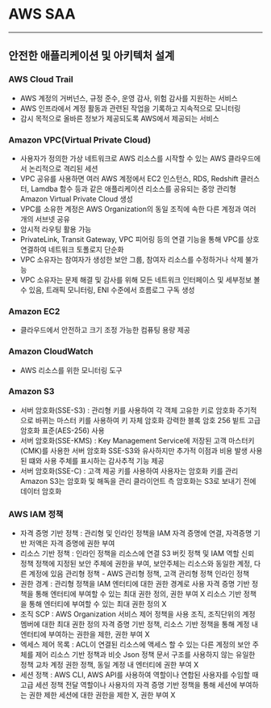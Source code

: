 # AWS SAA
---
## 안전한 애플리케이션 및 아키텍처 설계

### AWS Cloud Trail
- AWS 계정의 거버넌스, 규정 준수, 운영 감사, 위험 감사를 지원하는 서비스
- AWS 인프라에서 계정 활동과 관련된 작업을 기록하고 지속적으로 모니터링
- 감시 목적으로 올바른 정보가 제공되도록 AWS에서 제공되는 서비스

### Amazon VPC(Virtual Private Cloud)
- 사용자가 정의한 가상 네트워크로 AWS 리소스를 시작할 수 있는 AWS 클라우드에서 논리적으로 격리된 세션
- VPC 공유를 사용하면 여러 AWS 계정에서 EC2 인스턴스, RDS, Redshift 클러스터, Lamdba 함수 등과 같은 애플리케이션 리소스를 공유되는 중앙 관리형 Amazon Virtual Private Cloud 생성
- VPC를 소유한 계정은 AWS Organization의 동일 조직에 속한 다른 계정과 여러 개의 서브넷 공유
- 암시적 라우팅 활용 가능
- PrivateLink, Transit Gateway, VPC 피어링 등의 연결 기능을 통해 VPC를 상호 연결하여 네트워크 토폴로지 단순화
- VPC 소유자는 참여자가 생성한 보안 그룹, 참여자 리소스를 수정하거나 삭제 불가능
- VPC 소유자는 문제 해결 및 감사를 위해 모든 네트워크 인터페이스 및 세부정보 볼 수 있음, 트래픽 모니터링, ENI 수준에서 흐름로그 구독 생성

### Amazon EC2
- 클라우드에서 안전하고 크기 조정 가능한 컴퓨팅 용량 제공

### Amazon CloudWatch
- AWS 리소스를 위한 모니터링 도구

### Amazon S3
- 서버 암호화(SSE-S3) : 관리형 키를 사용하여 각 객체 고유한 키로 암호화
                       주기적으로 바뀌는 마스터 키를 사용하여 키 자체 암호화
                       강력한 블록 암호 256 빝트 고급 암호화 표준(AES-256) 사용
- 서버 암호화(SSE-KMS) : Key Management Service에 저장된 고객 마스터키(CMK)를 사용한 서버 암호화
                        SSE-S3와 유사하지만 추가적 이점과 비용 발생
                        사용된 떄와 사용 주체를 표시하는 감사추적 기능 제공
- 서버 암호화(SSE-C) : 고객 제공 키를 사용하여 사용자는 암호화 키를 관리 Amazon S3는 암호화 및 해독을 관리
                      클라이언트 측 암호화는 S3로 보내기 전에 데이터 암호화

### AWS IAM 정책
- 자격 증명 기반 정책 : 관리형 및 인라인 정책을 IAM 자격 증명에 연결, 자격증명 기반 저액은 자격 증명에 권한 부여
- 리소스 기반 정책 : 인라인 정책을 리소스에 연결 
                    S3 버킷 정책 및 IAM 역할 신뢰 정책
                    정책에 지정된 보안 주체에 권한을 부여, 보안주체는 리소스와 동일한 계정, 다른 계정에 있음
                    관리형 정책 - AWS 관리형 정책, 고객 관리형 정책
                    인라인 정책
- 권한 경계 : 관리형 정책을 IAM 엔터티에 대한 권한 경계로 사용
             자격 증명 기반 정책을 통해 엔터티에 부여할 수 있는 최대 권한 정의, 권한 부여 X
             리소스 기반 정책을 통해 엔터티에 부여할 수 있는 최대 권한 정의 X
- 조직 SCP : AWS Organization 서비스 제어 정책을 사용 조직, 조직단위의 계정 멤버에 대한 최대 권한 정의
             자격 증명 기반 정책, 리소스 기반 정책을 통해 계정 내 엔터티에 부여하는 권한을 제한, 권한 부여 X
- 엑세스 제어 목록 : ACL이 연결된 리소스에 액세스 할 수 있는 다른 계정의 보안 주체를 제어
                    리소스 기반 정책과 비슷
                    Json 정책 문서 구조를 사용하지 않는 유일한 정책
                    교차 계정 권한 정책, 동일 계정 내 엔터티에 권한 부여 X
- 세션 정책 : AWS CLI, AWS API를 사용하여 역할이나 연합된 사용자를 수임할 때 고급 세션 정책 전달
             역할이나 사용자의 자격 증명 기반 정책을 통해 세션에 부여하는 권한 제한
             세션에 대한 권한을 제한 X, 권한 부여 X 
